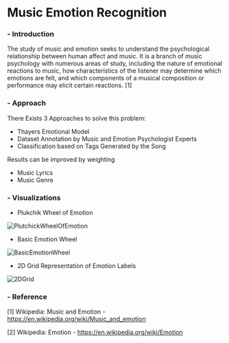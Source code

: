 # Music Emotion Recognition

### - Introduction

The study of music and emotion seeks to understand the psychological relationship between human affect and music. It is a branch of music psychology with numerous areas of study, including the nature of emotional reactions to music, how characteristics of the listener may determine which emotions are felt, and which components of a musical composition or performance may elicit certain reactions. [1]

### - Approach

There Exists 3 Approaches to solve this problem:
- Thayers Emotional Model
- Dataset Annotation by Music and Emotion Psychologist Experts
- Classification based on Tags Generated by the Song

Results can be improved by weighting
- Music Lyrics
- Music Genre

### - Visualizations

- Plukchik Wheel of Emotion

![PlutchickWheelOfEmotion](https://upload.wikimedia.org/wikipedia/commons/thumb/c/ce/Plutchik-wheel.svg/250px-Plutchik-wheel.svg.png)

- Basic Emotion Wheel

![BasicEmotionWheel](https://upload.wikimedia.org/wikipedia/commons/thumb/8/8d/Emotions_-_3.png/220px-Emotions_-_3.png)

- 2D Grid Representation of Emotion Labels 

![2DGrid](https://upload.wikimedia.org/wikipedia/en/thumb/6/62/Two_Dimensions_of_Emotion.gif.jpg/220px-Two_Dimensions_of_Emotion.gif.jpg)


### - Reference

[1] Wikipedia: Music and Emotion - https://en.wikipedia.org/wiki/Music_and_emotion

[2] Wikipedia: Emotion - https://en.wikipedia.org/wiki/Emotion


